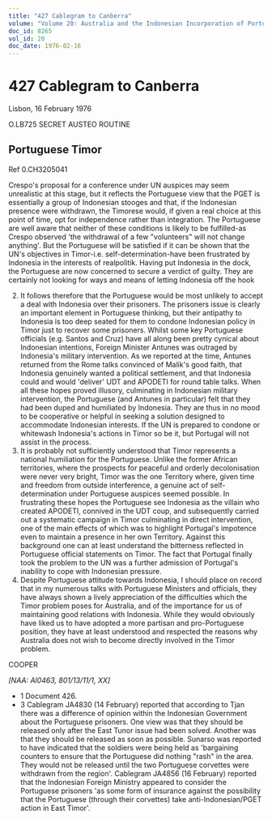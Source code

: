 ```yaml
---
title: "427 Cablegram to Canberra"
volume: "Volume 20: Australia and the Indonesian Incorporation of Portuguese Timor, 1974-1976"
doc_id: 8265
vol_id: 20
doc_date: 1976-02-16
---
```


# 427 Cablegram to Canberra

Lisbon, 16 February 1976

O.LB725 SECRET AUSTEO ROUTINE

## Portuguese Timor

Ref 0.CH3205041

Crespo's proposal for a conference under UN auspices may seem unrealistic at this stage, but it reflects the Portuguese view that the PGET is essentially a group of Indonesian stooges and that, if the Indonesian presence were withdrawn, the Timorese would, if given a real choice at this point of time, opt for independence rather than integration. The Portuguese are well aware that neither of these conditions is likely to be fulfilled-as Crespo observed 'the withdrawal of a few "volunteers" will not change anything'. But the Portuguese will be satisfied if it can be shown that the UN's objectives in Timor-i.e. self-determination-have been frustrated by Indonesia in the interests of realpolitik. Having put Indonesia in the dock, the Portuguese are now concerned to secure a verdict of guilty. They are certainly not looking for ways and means of letting Indonesia off the hook

  2. It follows therefore that the Portuguese would be most unlikely to accept a deal with Indonesia over their prisoners. The prisoners issue is clearly an important element in Portuguese thinking, but their antipathy to Indonesia is too deep seated for them to condone Indonesian policy in Timor just to recover some prisoners. Whilst some key Portuguese officials (e.g. Santos and Cruz) have all along been pretty cynical about Indonesian intentions, Foreign Minister Antunes was outraged by Indonesia's military intervention. As we reported at the time, Antunes returned from the Rome talks convinced of Malik's good faith, that Indonesia genuinely wanted a political settlement, and that Indonesia could and would 'deliver' UDT and APODETI for round table talks. When all these hopes proved illusory, culminating in Indonesian military intervention, the Portuguese (and Antunes in particular) felt that they had been duped and humiliated by Indonesia. They are thus in no mood to be cooperative or helpful in seeking a solution designed to accommodate Indonesian interests. If the UN is prepared to condone or whitewash Indonesia's actions in Timor so be it, but Portugal will not assist in the process.
  3. It is probably not sufficiently understood that Timor represents a national humiliation for the Portuguese. Unlike the former African territories, where the prospects for peaceful and orderly decolonisation were never very bright, Timor was the one Territory where, given time and freedom from outside interference, a genuine act of self-determination under Portuguese auspices seemed possible. In frustrating these hopes the Portuguese see Indonesia as the villain who created APODETI, connived in the UDT coup, and subsequently carried out a systematic campaign in Timor culminating in direct intervention, one of the main effects of which was to highlight Portugal's impotence even to maintain a presence in her own Territory. Against this background one can at least understand the bitterness reflected in Portuguese official statements on Timor. The fact that Portugal finally took the problem to the UN was a further admission of Portugal's inability to cope with Indonesian pressure.
  4. Despite Portuguese attitude towards Indonesia, I should place on record that in my numerous talks with Portuguese Ministers and officials, they have always shown a lively appreciation of the difficulties which the Timor problem poses for Australia, and of the importance for us of maintaining good relations with Indonesia. While they would obviously have liked us to have adopted a more partisan and pro-Portuguese position, they have at least understood and respected the reasons why Australia does not wish to become directly involved in the Timor problem.



COOPER

_[NAA: Al0463, 801/13/11/1, XX]_

  * 1 Document 426.
  * 3 Cablegram JA4830 (14 February) reported that according to Tjan there was a difference of opinion within the Indonesian Government about the Portuguese prisoners. One view was that they should be released only after the East Tunor issue had been solved. Another was that they should be released as soon as possible. Sunarso was reported to have indicated that the soldiers were being held as 'bargaining counters to ensure that the Portuguese did nothing "rash" in the area. They would not be released until the two Portuguese corvettes were withdrawn from the region'. Cablegram JA4856 (16 February) reported that the Indonesian Foreign Ministry appeared to consider the Portuguese prisoners 'as some form of insurance against the possibility that the Portuguese (through their corvettes) take anti-Indonesian/PGET action in East Timor'.



